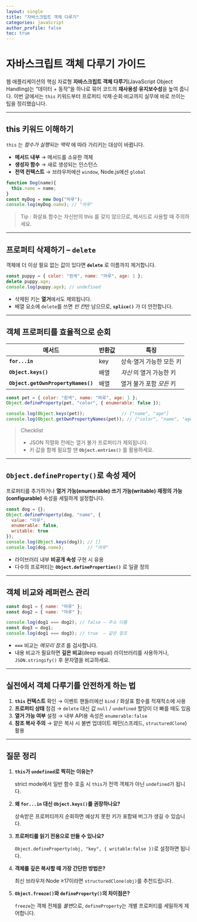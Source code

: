 ```yaml
---
layout: single
title: "자바스크립트 객체 다루기"
categories: javaScript
author_profile: false
toc: true
---
```


# 자바스크립트 객체 다루기 가이드

웹 애플리케이션의 핵심 자료형 **자바스크립트 객체 다루기**(JavaScript Object Handling)는 “데이터 + 동작”을 하나로 묶어 코드의 **재사용성**·**유지보수성**을 높여 줍니다. 이번 글에서는 `this` 키워드부터 프로퍼티 삭제·순회·비교까지 실무에 바로 쓰이는 팁을 정리했습니다.

------

## this 키워드 이해하기

`this` 는 *함수가 실행되는 맥락* 에 따라 가리키는 대상이 바뀝니다.

- **메서드 내부** → 메서드를 소유한 객체
- **생성자 함수** → 새로 생성되는 인스턴스
- **전역 컨텍스트** → 브라우저에선 `window`, Node.js에선 `global`

```jsx
function Dog(name){
  this.name = name;
}
const myDog = new Dog("마루");
console.log(myDog.name); // "마루"
```

> Tip : 화살표 함수는 자신만의 this 를 갖지 않으므로, 메서드로 사용할 때 주의하세요.

------

## 프로퍼티 삭제하기 – `delete`

객체에 더 이상 필요 없는 값이 있다면 **`delete`** 로 이름까지 제거합니다.

```jsx
const puppy = { color: "흰색", name: "마루", age: 1 };
delete puppy.age;
console.log(puppy.age); // undefined
```

- 삭제된 키는 **열거**에서도 제외됩니다.
- 배열 요소에 `delete`를 쓰면 *빈 칸*만 남으므로, **`splice()`** 가 더 안전합니다.

------

## 객체 프로퍼티를 효율적으로 순회

| 메서드                             | 반환값 | 특징                     |
| ---------------------------------- | ------ | ------------------------ |
| **`for...in`**                     | key    | 상속·열거 가능한 모든 키 |
| **`Object.keys()`**                | 배열   | *자신* 의 열거 가능한 키 |
| **`Object.getOwnPropertyNames()`** | 배열   | 열거 불가 포함 *모든* 키 |

```jsx
const pet = { color: "흰색", name: "마루", age: 1 };
Object.defineProperty(pet, "color", { enumerable: false });

console.log(Object.keys(pet));              // ["name", "age"]
console.log(Object.getOwnPropertyNames(pet)); // ["color", "name", "age"]
```

> Checklist
>
> - JSON 직렬화 전에는 열거 불가 프로퍼티가 제외됩니다.
> - 키·값을 함께 필요할 땐 **`Object.entries()`** 를 활용하세요.

------

## `Object.defineProperty()`로 속성 제어

프로퍼티를 추가하거나 **열거 가능(enumerable)**·**쓰기 가능(writable)**·**재정의 가능(configurable)** 속성을 세밀하게 설정합니다.

```jsx
const dog = {};
Object.defineProperty(dog, "name", {
  value: "마루",
  enumerable: false,
  writable: true
});
console.log(Object.keys(dog)); // []
console.log(dog.name);         // "마루"
```

- 라이브러리 내부 **비공개 속성** 구현 시 유용
- 다수의 프로퍼티는 **`Object.defineProperties()`** 로 일괄 정의

------

## 객체 비교와 레퍼런스 관리

```jsx
const dog1 = { name: "마루" };
const dog2 = { name: "마루" };

console.log(dog1 === dog2); // false – 주소 다름
const dog3 = dog1;
console.log(dog1 === dog3); // true  – 같은 참조
```

- **`===`** 비교는 *메모리 참조* 를 검사합니다.
- 내용 비교가 필요하면 **깊은 비교**(deep equal) 라이브러리를 사용하거나, `JSON.stringify()` 후 문자열을 비교하세요.

------

## 실전에서 객체 다루기를 안전하게 하는 법

1. **`this` 컨텍스트** 확인 → 이벤트 핸들러에선 `bind` / 화살표 함수를 적재적소에 사용
2. **프로퍼티 상태** 점검 → `delete` 대신 값 `null` / `undefined` 할당이 더 빠를 때도 있음
3. **열거 가능 여부** 설정 → 내부 API용 속성은 `enumerable:false`
4. **참조 복사 주의** → 얕은 복사 시 불변 업데이트 패턴(스프레드, `structuredClone`) 활용

------

## 질문 정리

1. **`this`가 `undefined`로 찍히는 이유는?**

   strict mode에서 일반 함수 호출 시 `this`가 전역 객체가 아닌 `undefined`가 됩니다.

2. **왜 `for...in` 대신 `Object.keys()`를 권장하나요?**

   상속받은 프로퍼티까지 순회하면 예상치 못한 키가 포함돼 버그가 생길 수 있습니다.

3. **프로퍼티를 읽기 전용으로 만들 수 있나요?**

   `Object.defineProperty(obj, "key", { writable:false })`로 설정하면 됩니다.

4. **객체를 깊은 복사할 때 가장 간단한 방법은?**

   최신 브라우저·Node ≥17이라면 `structuredClone(obj)`를 추천드립니다.

5. **`Object.freeze()`와 `defineProperty()`의 차이점은?**

   `freeze`는 객체 전체를 *불변*으로, `defineProperty`는 개별 프로퍼티를 세밀하게 제어합니다.
